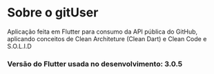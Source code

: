 # Sobre o gitUser

Aplicação feita em Flutter para consumo da API pública do GitHub, aplicando conceitos de Clean Architeture (Clean Dart) e Clean Code e S.O.L.I.D

### Versão do Flutter usada no desenvolvimento: 3.0.5

